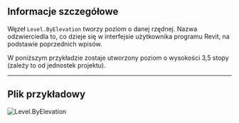 ## Informacje szczegółowe
Węzeł `Level.ByElevation` tworzy poziom o danej rzędnej. Nazwa odzwierciedla to, co dzieje się w interfejsie użytkownika programu Revit, na podstawie poprzednich wpisów.

W poniższym przykładzie zostaje utworzony poziom o wysokości 3,5 stopy (zależy to od jednostek projektu).
___
## Plik przykładowy

![Level.ByElevation](./Revit.Elements.Level.ByElevation_img.jpg)
